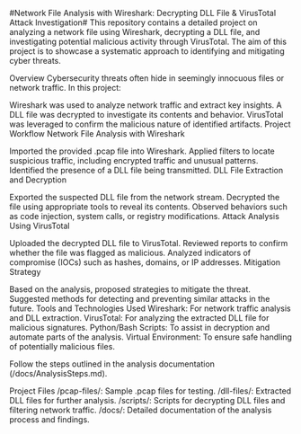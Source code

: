 #Network File Analysis with Wireshark: Decrypting DLL File & VirusTotal Attack Investigation#
This repository contains a detailed project on analyzing a network file using Wireshark, decrypting a DLL file, and investigating potential malicious activity through VirusTotal. The aim of this project is to showcase a systematic approach to identifying and mitigating cyber threats.

Overview
Cybersecurity threats often hide in seemingly innocuous files or network traffic. In this project:

Wireshark was used to analyze network traffic and extract key insights.
A DLL file was decrypted to investigate its contents and behavior.
VirusTotal was leveraged to confirm the malicious nature of identified artifacts.
Project Workflow
Network File Analysis with Wireshark

Imported the provided .pcap file into Wireshark.
Applied filters to locate suspicious traffic, including encrypted traffic and unusual patterns.
Identified the presence of a DLL file being transmitted.
DLL File Extraction and Decryption

Exported the suspected DLL file from the network stream.
Decrypted the file using appropriate tools to reveal its contents.
Observed behaviors such as code injection, system calls, or registry modifications.
Attack Analysis Using VirusTotal

Uploaded the decrypted DLL file to VirusTotal.
Reviewed reports to confirm whether the file was flagged as malicious.
Analyzed indicators of compromise (IOCs) such as hashes, domains, or IP addresses.
Mitigation Strategy

Based on the analysis, proposed strategies to mitigate the threat.
Suggested methods for detecting and preventing similar attacks in the future.
Tools and Technologies Used
Wireshark: For network traffic analysis and DLL extraction.
VirusTotal: For analyzing the extracted DLL file for malicious signatures.
Python/Bash Scripts: To assist in decryption and automate parts of the analysis.
Virtual Environment: To ensure safe handling of potentially malicious files.


Follow the steps outlined in the analysis documentation (/docs/AnalysisSteps.md).

Project Files
/pcap-files/: Sample .pcap files for testing.
/dll-files/: Extracted DLL files for further analysis.
/scripts/: Scripts for decrypting DLL files and filtering network traffic.
/docs/: Detailed documentation of the analysis process and findings.
